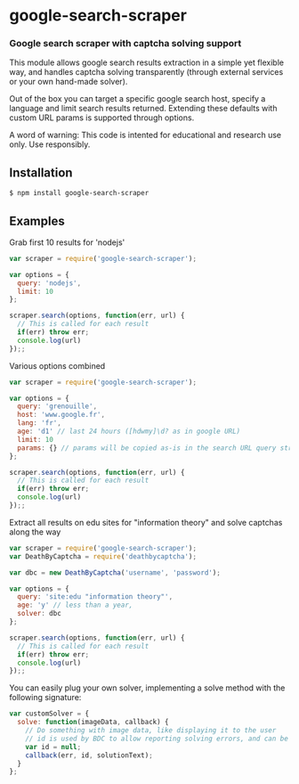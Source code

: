 google-search-scraper
=============
### Google search scraper with captcha solving support

This module allows google search results extraction in a simple yet flexible way, and handles captcha solving transparently (through external services or your own hand-made solver).

Out of the box you can target a specific google search host, specify a language and limit search results returned. Extending these defaults with custom URL params is supported through options.

A word of warning: This code is intented for educational and research use only. Use responsibly.


Installation
------------

``` bash
$ npm install google-search-scraper
```


Examples
--------

Grab first 10 results for 'nodejs'

``` javascript
var scraper = require('google-search-scraper');

var options = {
  query: 'nodejs',
  limit: 10
};

scraper.search(options, function(err, url) {
  // This is called for each result
  if(err) throw err;
  console.log(url)
});;
``` 

Various options combined

``` javascript
var scraper = require('google-search-scraper');

var options = {
  query: 'grenouille',
  host: 'www.google.fr',
  lang: 'fr',
  age: 'd1' // last 24 hours ([hdwmy]\d? as in google URL)
  limit: 10
  params: {} // params will be copied as-is in the search URL query string
};

scraper.search(options, function(err, url) {
  // This is called for each result
  if(err) throw err;
  console.log(url)
});;
```


Extract all results on edu sites for "information theory" and solve captchas along the way

``` javascript
var scraper = require('google-search-scraper');
var DeathByCaptcha = require('deathbycaptcha');

var dbc = new DeathByCaptcha('username', 'password');

var options = {
  query: 'site:edu "information theory"',
  age: 'y' // less than a year,
  solver: dbc
};

scraper.search(options, function(err, url) {
  // This is called for each result
  if(err) throw err;
  console.log(url)
});;
```


You can easily plug your own solver, implementing a solve method with the following signature:

```javascript
var customSolver = {
  solve: function(imageData, callback) {
    // Do something with image data, like displaying it to the user
    // id is used by BDC to allow reporting solving errors, and can be safely ignored here
    var id = null; 
    callback(err, id, solutionText);
  }
};
``` 

